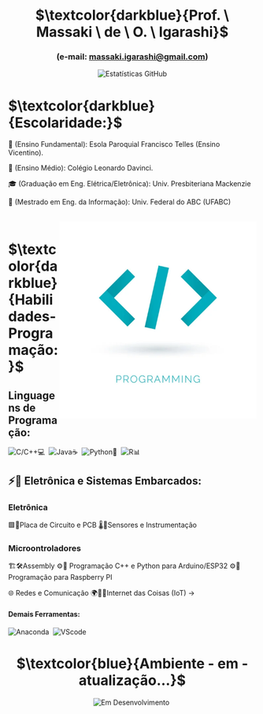 <div align="center">
	
# $\textcolor{darkblue}{Prof. \ Massaki \ de \ O. \ Igarashi}$
### (e-mail: massaki.igarashi@gmail.com)

![Estatísticas GitHub](https://github-readme-stats.vercel.app/api?username=massakiigarashi2&show_icons=true&theme=tokyonight)
</div> 

<div align="left">
	
# $\textcolor{darkblue}{Escolaridade:}$
	
🏫 (Ensino Fundamental): Esola Paroquial Francisco Telles (Ensino Vicentino).

🏫 (Ensino Médio): Colégio Leonardo Davinci.

🎓 (Graduação em Eng. Elétrica/Eletrônica): Univ. Presbiteriana Mackenzie

📝 (Mestrado em Eng. da Informação): Univ. Federal do ABC (UFABC)

</div> 
&nbsp;

<div align="left">
	
<img src="https://github.com/igarashimassaki/Figuras_e_Icones/blob/main/prog.jpg" min-width="40px" max-width="40px" width="400px" align="right" alt="Computador iuriCode">

</div> 

# $\textcolor{darkblue}{Habilidades-Programação:}$

## Linguagens de Programação:
![C/C++💻](https://img.icons8.com/?size=50&id=55199&format=png)&nbsp;
![Java☕](https://img.icons8.com/?size=50&id=100506&format=png)&nbsp;
![Python🐍](https://img.icons8.com/?size=50&id=12592&format=png)&nbsp;
![R📊](https://img.icons8.com/?size=96&id=CLvQeiwFpit4&format=png)&nbsp;

## ⚡🔧 Eletrônica e Sistemas Embarcados:
### Eletrônica
🟩🔋Placa de Circuito e PCB
🌡️📡Sensores e Instrumentação 

### Microontroladores
🏗️🛠️Assembly
⚙️🔌 Programação C++ e Python para Arduino/ESP32 
⚙️🔌 Programação para Raspberry PI

🌐 Redes e Comunicação
🌍🔗📶Internet das Coisas (IoT) → 


#### Demais Ferramentas:
![Anaconda](https://img.icons8.com/?size=96&id=F4uMFPZgS0gt&format=png)&nbsp;
![VScode](https://img.shields.io/badge/vscode-4285F4?style=for-the-badge&logo=vscode&logoColor=white)&nbsp;

</div> 
<div align="center">
	
# $\textcolor{blue}{Ambiente - em - atualização...}$
![Em Desenvolvimento](https://img.freepik.com/vetores-premium/icone-com-vetor-de-icone-do-sistema-de-atualizacao-desenvolvimento-de-software-rede-de-internet_820464-205.jpg?w=1800)&nbsp;

</div> 
